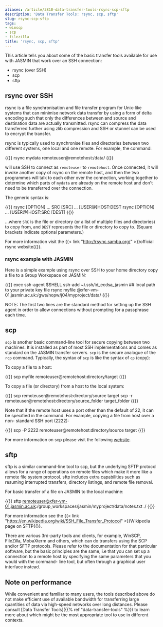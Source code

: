 ```yaml
---
aliases: /article/3810-data-transfer-tools-rsync-scp-sftp
description: 'Data Transfer Tools: rsync, scp, sftp'
slug: rsync-scp-sftp
tags:
- winscp
- scp
- filezilla
title: 'rsync, scp, sftp'
---
```


This article tells you about some of the basic transfer tools available for
use with JASMIN that work over an SSH connection:

- rsync (over SSH)
- scp
- sftp

## rsync over SSH

rsync is a file synchronisation and file transfer program for Unix-like
systems that can minimise network data transfer by using a form of delta
encoding such that only the differences between and source and destination
data are actually transmitted. rsync can compress the data transferred further
using zlib compression and SSH or stunnel can be used to encrypt the transfer.

rsync is typically used to synchronise files and directories between two
different systems, one local and one remote. For example, the command:

{{<command user="localuser" host="localhost">}}
rsync mydata remoteuser@remotehost:/data/
{{</command>}}

will use SSH to connect as `remoteuser` to `remotehost`. Once connected, it will
invoke another copy of rsync on the remote host, and then the two programmes
will talk to each other over the connection, working together to determine
which parts of `mydata` are already on the remote host and don't need to be
transferred over the connection.

The generic syntax is:

{{<command>}}
rsync [OPTION] ... SRC [SRC] ... [USER@]HOST:DEST
rsync [OPTION] ... [USER@]HOST:SRC [DEST]
{{</command>}}

...where `SRC` is the file or directory (or a list of multiple files and
directories) to copy from, and `DEST` represents the file or directory to copy
to. (Square brackets indicate optional parameters.)

For more information visit the
{{< link "http://rsync.samba.org/" >}}official rsync website{{</link>}}.

### rsync example with JASMIN

Here is a simple example using rsync over SSH to your home directory copy a file to a Group
Workspace on JASMIN:

{{<command user="localuser" host="localhost">}}
exec ssh-agent $SHELL
ssh-add ~/.ssh/id_ecdsa_jasmin  ## local path to your private key file
rsync myfile <username>@xfer-vm-01.jasmin.ac.uk:/gws/nopw/j04/myproject/data/
{{</command>}}

NOTE: The first two lines are the standard method for setting up the SSH agent
in order to allow connections without prompting for a passphrase each time.

## scp

`scp` is another basic command-line tool for secure copying between two
machines. It is installed as part of most SSH implementations and comes as
standard on the JASMIN transfer servers. `scp` is the secure analogue of the
`rcp` command. Typically, the syntax of `scp` is like the syntax of `cp`
(copy):

To copy a file to a host:

{{<command user="localuser" host="localhost">}}
scp myfile remoteuser@remotehost:directory/target
{{</command>}}

To copy a file (or directory) from a host to the local system:

{{<command user="localuser" host="localhost">}}
scp remoteuser@remotehost:directory/source target
scp -r remoteuser@remotehost:directory/source_folder target_folder
{{</command>}}

Note that if the remote host uses a port other than the default of 22, it can
be specified in the command. For example, copying a file from host over a non-
standard SSH port (2222):

{{<command user="localuser" host="localhost">}}
scp -P 2222 remoteuser@remotehost:directory/source target
{{</command>}}

For more information on scp please visit the following
[website](https://linux.die.net/man/1/scp).

## sftp

sftp is a similar command-line tool to scp, but the underlying SFTP protocol
allows for a range of operations on remote files which make it more like a
remote file system protocol. sftp includes extra capabilities such as resuming
interrupted transfers, directory listings, and remote file removal.

For basic transfer of a file on JASMIN to the local machine:

{{<command user="localuser" host="localhost">}}
sftp remoteuser@xfer-vm-01.jasmin.ac.uk:/group_workspaces/jasmin/myproject/data/notes.txt ./
{{</command>}}

For more information see the
{{< link "https://en.wikipedia.org/wiki/SSH_File_Transfer_Protocol" >}}Wikipedia page on SFTP{{</link>}}.

There are various 3rd-party tools and clients, for example, WinSCP, FileZilla,
MobaXterm and others, which can do transfers using the SCP and/or SFTP
protocols. Please refer to the documentation for that particular software, but
the basic principles are the same, i.e that you can set up a connection to a
remote host by specifying the same parameters that you would with the command-
line tool, but often through a graphical user interface instead.

## Note on performance

While convenient and familiar to many users, the tools described above do not
make efficient use of available bandwidth for transferring large quantities of
data via high-speed networks over long distances. Please consult [Data
Transfer Tools]({{% ref "data-transfer-tools" %}}) to learn more about which
might be the most appropriate tool to use in different contexts.
